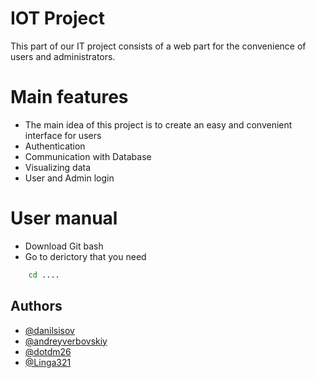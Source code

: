 # IOT Project

This part of our IT project consists of a web part for the convenience of users and administrators. 

# Main features
- The main idea of this project is to create an easy and convenient interface for users
- Authentication
- Communication with Database
- Visualizing data
- User and Admin login

# User manual

- Download Git bash
- Go to derictory that you need
```bash
    cd ....
```
## Authors

- [@danilsisov](https://www.github.com/danilsisov)
- [@andreyverbovskiy](https://www.github.com)
- [@dotdm26](https://www.github.com)
- [@Linga321](https://www.github.com)